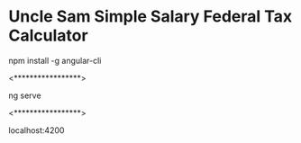 # Uncle Sam Simple Salary Federal Tax Calculator

npm install -g angular-cli


<*****************>

ng serve

<*****************>

localhost:4200
